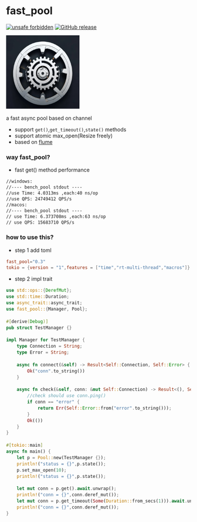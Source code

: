 # fast_pool

[![unsafe forbidden](https://img.shields.io/badge/unsafe-forbidden-success.svg)](https://github.com/rust-secure-code/safety-dance/)
[![GitHub release](https://img.shields.io/github/v/release/rbatis/fast_pool)](https://github.com/rbatis/fast_pool/releases)

<img style="width: 200px;height: 200px;" width="200" height="200" src="https://github.com/rbatis/rbatis/raw/master/logo.png" />

a fast async pool based on channel
* support `get()`,`get_timeout()`,`state()` methods
* support atomic max_open(Resize freely)
* based on [flume](https://crates.io/crates/flume)

### way fast_pool?

* fast get() method performance
```log
//windows:
//---- bench_pool stdout ----
//use Time: 4.0313ms ,each:40 ns/op
//use QPS: 24749412 QPS/s
//macos:
//---- bench_pool stdout ----
// use Time: 6.373708ms ,each:63 ns/op
// use QPS: 15683710 QPS/s
```


### how to use this?

* step 1 add toml
```toml
fast_pool="0.3"
tokio = {version = "1",features = ["time","rt-multi-thread","macros"]}
```
* step 2 impl trait
```rust
use std::ops::{DerefMut};
use std::time::Duration;
use async_trait::async_trait;
use fast_pool::{Manager, Pool};

#[derive(Debug)]
pub struct TestManager {}

impl Manager for TestManager {
    type Connection = String;
    type Error = String;

    async fn connect(&self) -> Result<Self::Connection, Self::Error> {
        Ok("conn".to_string())
    }

    async fn check(&self, conn: &mut Self::Connection) -> Result<(), Self::Error> {
        //check should use conn.ping()
        if conn == "error" {
            return Err(Self::Error::from("error".to_string()));
        }
        Ok(())
    }
}

#[tokio::main]
async fn main() {
    let p = Pool::new(TestManager {});
    println!("status = {}",p.state());
    p.set_max_open(10);
    println!("status = {}",p.state());

    let mut conn = p.get().await.unwrap();
    println!("conn = {}",conn.deref_mut());
    let mut conn = p.get_timeout(Some(Duration::from_secs(1))).await.unwrap();
    println!("conn = {}",conn.deref_mut());
}
```
